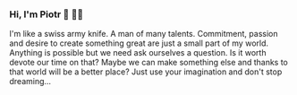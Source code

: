 ### Hi, I'm Piotr 👋 👨‍💻

I'm like a swiss army knife. A man of many talents. Commitment, passion and desire to create something great are just a small part of my world. Anything is possible but we need ask ourselves a question. Is it worth devote our time on that? Maybe we can make something else and thanks to that world will be a better place? Just use your imagination and don't stop dreaming... 

<!--
**k3nsei/k3nsei** is a ✨ _special_ ✨ repository because its `README.md` (this file) appears on your GitHub profile.

Here are some ideas to get you started:

- 🔭 I’m currently working on ...
- 🌱 I’m currently learning ...
- 👯 I’m looking to collaborate on ...
- 🤔 I’m looking for help with ...
- 💬 Ask me about ...
- 📫 How to reach me: ...
- 😄 Pronouns: ...
- ⚡ Fun fact: ...
-->
